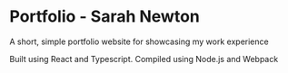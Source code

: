 # Portfolio - Sarah Newton
A short, simple portfolio website for showcasing my work experience

Built using React and Typescript. Compiled using Node.js and Webpack

